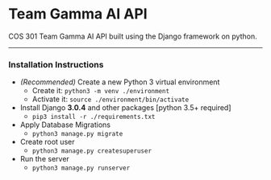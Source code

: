 # Team Gamma AI API
COS 301 Team Gamma AI API built using the Django framework on python.

-------------

### Installation Instructions
- _(Recommended)_ Create a new Python 3 virtual environment
    - Create it: `python3 -m venv ./environment`
    - Activate it: `source ./environment/bin/activate`
- Install Django **3.0.4** and other packages [python 3.5+ required]
    - `pip3 install -r ./requirements.txt`
- Apply Database Migrations
    - `python3 manage.py migrate`
- Create root user
    - `python3 manage.py createsuperuser` 
- Run the server
    - `python3 manage.py runserver`
